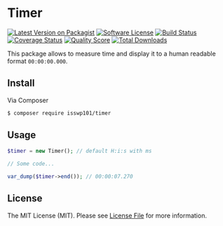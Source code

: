# Timer

[![Latest Version on Packagist][ico-version]][link-packagist]
[![Software License][ico-license]](LICENSE.md)
[![Build Status][ico-travis]][link-travis]
[![Coverage Status][ico-scrutinizer]][link-scrutinizer]
[![Quality Score][ico-code-quality]][link-code-quality]
[![Total Downloads][ico-downloads]][link-downloads]

This package allows to measure time and display it to a human readable format `00:00:00.000`.

## Install

Via Composer

``` bash
$ composer require isswp101/timer
```

## Usage

```php
$timer = new Timer(); // default H:i:s with ms

// Some code...

var_dump($timer->end()); // 00:00:07.270
```

## License

The MIT License (MIT). Please see [License File](LICENSE.md) for more information.

[ico-version]: https://img.shields.io/packagist/v/isswp101/timer.svg?style=flat-square
[ico-license]: https://img.shields.io/badge/license-MIT-brightgreen.svg?style=flat-square
[ico-travis]: https://img.shields.io/travis/isswp101/timer/master.svg?style=flat-square
[ico-scrutinizer]: https://img.shields.io/scrutinizer/coverage/g/isswp101/timer.svg?style=flat-square
[ico-code-quality]: https://img.shields.io/scrutinizer/g/isswp101/timer.svg?style=flat-square
[ico-downloads]: https://img.shields.io/packagist/dt/isswp101/timer.svg?style=flat-square

[link-packagist]: https://packagist.org/packages/isswp101/timer
[link-travis]: https://travis-ci.org/isswp101/timer
[link-scrutinizer]: https://scrutinizer-ci.com/g/isswp101/timer/code-structure
[link-code-quality]: https://scrutinizer-ci.com/g/isswp101/timer
[link-downloads]: https://packagist.org/packages/isswp101/timer
[link-author]: https://github.com/isswp101
[link-contributors]: ../../contributors
